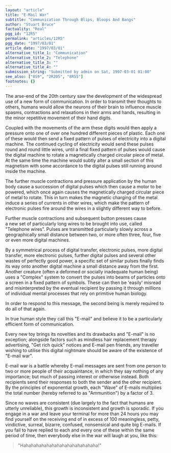 ```yaml
---
layout: "article"
title: "E-Mail War"
subtitle: "Communication Through Blips, Bloops And Bangs"
author: "Stuart Bruce"
factuality: "Real"
pgg_id: "12R5"
permalink: "articles/12R5"
pgg_date: "1997/03/01"
article_date: "1997/03/01"
alternative_title_1: "Communication"
alternative_title_2: "Telephone"
alternative_title_3: ""
alternative_title_4: ""
submission_string: "Submitted by admin on Sat, 1997-03-01 01:00"
see_also: ["8S9", "2R205", "8R55"]
footnotes: {}
---
```

<div>
<p>The arse-end of the 20th century saw the development of the widespread use of a new form of communication. In order to transmit their thoughts to others, humans would allow the neurons of their brain to influence muscle spasms, contractions and relaxations in their arms and hands, resulting in the minor repetitive movement of their hand digits.</p>
<p>Coupled with the movements of the arm these digits would then apply a pressure onto one of over one hundred different pieces of plastic. Each one of these would then send a fixed pattern of pulses of electricity into a digital machine. The continued cycling of electricity would send these pulses round and round little wires, until a final fixed pattern of pulses would cause the digital machine to rotate a magnetically charged circular piece of metal. At the same time the machine would subtly alter a small section of this magnetism with some accordance to the digital pulses still running around inside the machine.</p>
<p>The further muscle contractions and pressure application by the human body cause a succession of digital pulses which then cause a motor to be powered, which once again causes the magnetically charged circular piece of metal to rotate. This in turn makes the magnetic charging of the metal induce a series of currents in other wires, which make the pattern of electronic pulses fire around the wires in a slightly different way to before.</p>
<p>Further muscle contractions and subsequent button presses cause<br>
a new set of particularly long wires to be brought into use, called "Telephone wires". Pulses are transmitted particularly slowly across a geographically small distance between two, or more often three, four, five or even more digital machines.</p>
<p>By a symmetrical process of digital transfer, electronic pulses, more digital transfer, more electronic pulses, further digital pulses and several other wastes of perfectly good power, a specific set of similar pulses finally finds its way onto another digital machine a small distance away from the first. Another creature (often a deformed or socially inadequate human being) uses a "Complex" system to convert the pulses into beams of particles onto a screen in a fixed pattern of symbols. These can then be 'easily' misread and misinterpreted by the eventual recipient by passing it through millions of individual mental processes that rely on primitive human biology.</p>
<p>In order to respond to this message, the second being is merely required to do all of that again.</p>
<p>In true human style they call this "E-mail" and believe it to be a particularly efficient form of communication.</p>
<p>Every new toy brings its novelties and its drawbacks and "E-mail" is no exception; alongside factors such as mindless hair replacement therapy advertising, "Get rich quick" notices and E-mail pen friends, any traveller wishing to utilise this digital nightmare should be aware of the existence of "E-mail war".</p>
<p>E-mail war is a battle whereby E-mail messages are sent from one person to two or more people of their acquaintance, in which they say nothing of any importance; but much of passing interest or otherwise instead. Both recipients send their responses to both the sender and the other recipient. By the principles of exponential growth, each "Wave" of E-mails multiplies the total number (hereby referred to as "Ammunition") by a factor of 3.</p>
<p>Since no waves are consistent (due largely to the fact that humans are utterly unreliable), this growth is inconsistent and growth is sporadic. If you engage in a war and leave your terminal for more than 24 hours you may find yourself on the receiving end of in excess of 100 meaningless, petty, vindictive, surreal, bizarre, confused, nonsensical and quite big E-mails. If you fail to have replied to each and every one of these within the same period of time, then everybody else in the war will laugh at you, like this:</p>
<blockquote>"Hahahahahahahahahahahahahahaha!"</blockquote>
</div>
